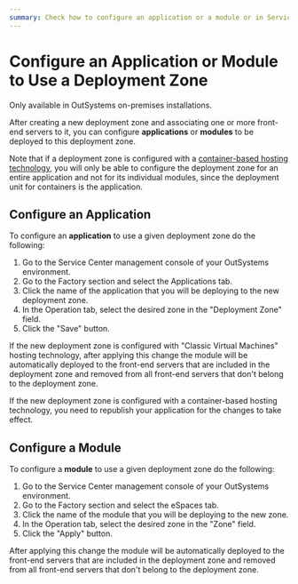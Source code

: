 ```yaml
---
summary: Check how to configure an application or a module or in Service Center to use a specific deployment zone.
---
```


# Configure an Application or Module to Use a Deployment Zone

<div class="info" markdown="1">

Only available in OutSystems on-premises installations.

</div>

After creating a new deployment zone and associating one or more front-end servers to it, you can configure **applications** or **modules** to be deployed to this deployment zone.

Note that if a deployment zone is configured with a [container-based hosting technology](<../../containers/intro.md>), you will only be able to configure the deployment zone for an entire application and not for its individual modules, since the deployment unit for containers is the application.

## Configure an Application

To configure an **application** to use a given deployment zone do the following:

1. Go to the Service Center management console of your OutSystems environment.
1. Go to the Factory section and select the Applications tab.
1. Click the name of the application that you will be deploying to the new deployment zone.
1. In the Operation tab, select the desired zone in the "Deployment Zone" field.
1. Click the "Save" button.

If the new deployment zone is configured with "Classic Virtual Machines" hosting technology, after applying this change the module will be automatically deployed to the front-end servers that are included in the deployment zone and removed from all front-end servers that don't belong to the deployment zone. 

If the new deployment zone is configured with a container-based hosting technology, you need to republish your application for the changes to take effect.

## Configure a Module

To configure a **module** to use a given deployment zone do the following:

1. Go to the Service Center management console of your OutSystems environment.
1. Go to the Factory section and select the eSpaces tab.
1. Click the name of the module that you will be deploying to the new zone.
1. In the Operation tab, select the desired zone in the "Zone" field.
1. Click the "Apply" button.

After applying this change the module will be automatically deployed to the front-end servers that are included in the deployment zone and removed from all front-end servers that don't belong to the deployment zone.
